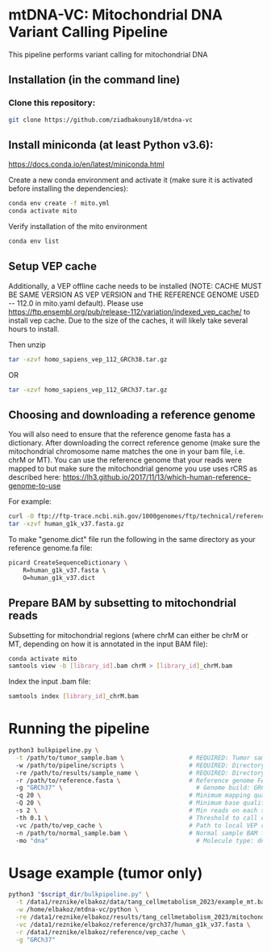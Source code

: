 # mtDNA-VC: Mitochondrial DNA Variant Calling Pipeline

This pipeline performs variant calling for mitochondrial DNA

## Installation (in the command line)

### Clone this repository:
```bash
git clone https://github.com/ziadbakouny18/mtdna-vc
``` 

## Install miniconda (at least Python v3.6):
https://docs.conda.io/en/latest/miniconda.html


Create a new conda environment and activate it (make sure it is activated before installing the dependencies):

```bash
conda env create -f mito.yml
conda activate mito
``` 

Verify installation of the mito environment
```bash
conda env list
```

## Setup VEP cache
Additionally, a VEP offline cache needs to be installed (NOTE: CACHE MUST BE SAME VERSION AS VEP VERSION and THE REFERENCE GENOME USED -- 112.0 in mito.yaml default). Please use https://ftp.ensembl.org/pub/release-112/variation/indexed_vep_cache/ to install vep cache. Due to the size of the caches, it will likely take several hours to install.

Then unzip
```bash
tar -xzvf homo_sapiens_vep_112_GRCh38.tar.gz
``` 
OR
```bash
tar -xzvf homo_sapiens_vep_112_GRCh37.tar.gz
``` 

## Choosing and downloading a reference genome
You will also need to ensure that the reference genome fasta has a dictionary. After downloading the correct reference genome (make sure the mitochondrial chromosome name matches the one in your bam file, i.e. chrM or MT).
You can use the reference genome that your reads were mapped to but make sure the mitochondrial genome you use uses rCRS as described here:
https://lh3.github.io/2017/11/13/which-human-reference-genome-to-use

For example:
```bash
curl -O ftp://ftp-trace.ncbi.nih.gov/1000genomes/ftp/technical/reference/human_g1k_v37.fasta.gz
tar -xzvf human_g1k_v37.fasta.gz
``` 

To make "genome.dict" file run the following in the same directory as your reference genome.fa file:
```bash
picard CreateSequenceDictionary \
    R=human_g1k_v37.fasta \
    O=human_g1k_v37.dict
``` 

## Prepare BAM by subsetting to mitochondrial reads
Subsetting for mitochondrial regions (where chrM can either be chrM or MT, depending on how it is annotated in the input BAM file):
```bash
conda activate mito
samtools view -b [library_id].bam chrM > [library_id]_chrM.bam
``` 

Index the input .bam file:
```bash
samtools index [library_id]_chrM.bam
``` 

# Running the pipeline
```bash
python3 bulkpipeline.py \
  -t /path/to/tumor_sample.bam \                  # REQUIRED: Tumor sample BAM or file list
  -w /path/to/pipeline/scripts \                  # REQUIRED: Directory where the scripts are located
  -re /path/to/results/sample_name \              # REQUIRED: Directory to store the results
  -r /path/to/reference.fasta \                   # Reference genome FASTA (optional)
  -g "GRCh37" \                                     # Genome build: GRCh37 or GRCh38 (default: GRCh37)
  -q 20 \                                         # Minimum mapping quality (default: 20)
  -Q 20 \                                         # Minimum base quality (default: 20)
  -s 2 \                                          # Min reads on each strand to call mutation (default: 2)
  -th 0.1 \                                       # Threshold to call cell wild-type (default: 0.1)
  -vc /path/to/vep_cache \                        # Path to local VEP cache (default: $HOME/.vep)
  -n /path/to/normal_sample.bam \                 # Normal sample BAM file (optional)
  -mo "dna"                                         # Molecule type: dna or rna (default: dna)
``` 

# Usage example (tumor only)
```bash
python3 "$script_dir/bulkpipeline.py" \
  -t /data1/reznike/elbakoz/data/tang_cellmetabolism_2023/example_mt.bam \
  -w /home/elbakoz/mtdna-vc/python \
  -re /data1/reznike/elbakoz/results/tang_cellmetabolism_2023/mitochondrial_variant_calling \
  -vc /data1/reznike/elbakoz/reference/grch37/human_g1k_v37.fasta \
  -r /data1/reznike/elbakoz/reference/vep_cache \
  -g "GRCh37"
``` 


